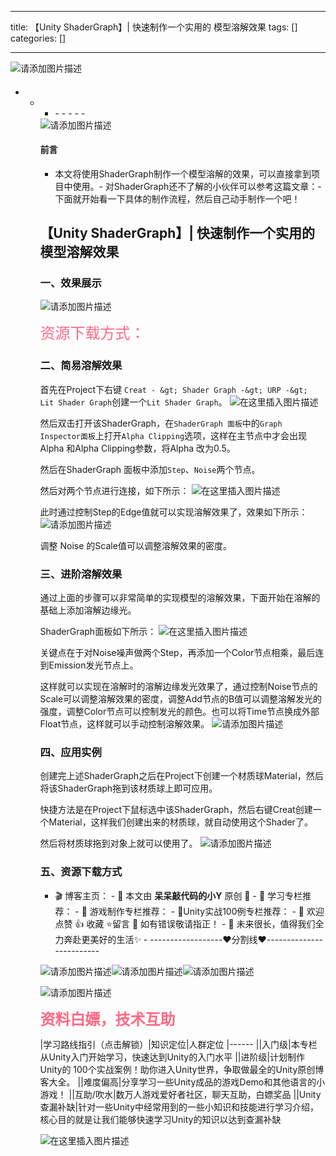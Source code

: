 
--- 
title:  【Unity ShaderGraph】| 快速制作一个实用的 模型溶解效果 
tags: []
categories: [] 

---
<img src="https://img-blog.csdnimg.cn/4ea0ad75b9c145e5ba7d219b7e425099.png" alt="请添加图片描述">



####  
- <ul><li><ul><li>- - - - - 


<img src="https://img-blog.csdnimg.cn/31af18c5dd2a43a7a90ef2bb0661393f.gif#pic_center" alt="请添加图片描述">

#### 前言
- 本文将使用ShaderGraph制作一个模型溶解的效果，可以直接拿到项目中使用。- 对ShaderGraph还不了解的小伙伴可以参考这篇文章：- 下面就开始看一下具体的制作流程，然后自己动手制作一个吧！
## 【Unity ShaderGraph】| 快速制作一个实用的 模型溶解效果

### 一、效果展示

<img src="https://img-blog.csdnimg.cn/aa3504574a114928b311089a564fe37c.gif" alt="请添加图片描述">

<font color="#ff6984" size="5"> 资源下载方式： </font>

### 二、简易溶解效果

首先在Project下右键 `Creat - &gt; Shader Graph -&gt; URP -&gt; Lit Shader Graph`创建一个`Lit Shader Graph`。 <img src="https://img-blog.csdnimg.cn/d791bd4a048c491cb668bac388b3a12f.png" alt="在这里插入图片描述">

然后双击打开该ShaderGraph，在`ShaderGraph 面板`中的`Graph Inspector面板`上打开`Alpha Clipping`选项，这样在主节点中才会出现Alpha 和Alpha Clipping参数，将Alpha 改为0.5。

然后在ShaderGraph 面板中添加`Step`、`Noise`两个节点。

然后对两个节点进行连接，如下所示： <img src="https://img-blog.csdnimg.cn/75cb90c2ea8546a0a75d830e8848e79b.png" alt="在这里插入图片描述">

此时通过控制Step的Edge值就可以实现溶解效果了，效果如下所示： <img src="https://img-blog.csdnimg.cn/b3e05b3650b247fb9d3ec7bfbcd5e2d3.gif" alt="请添加图片描述">

调整 Noise 的Scale值可以调整溶解效果的密度。

### 三、进阶溶解效果

通过上面的步骤可以非常简单的实现模型的溶解效果，下面开始在溶解的基础上添加溶解边缘光。

ShaderGraph面板如下所示： <img src="https://img-blog.csdnimg.cn/a004682474f140e5a5c92366a9c615e2.png" alt="在这里插入图片描述">

关键点在于对Noise噪声做两个Step，再添加一个Color节点相乘，最后连到Emission发光节点上。

这样就可以实现在溶解时的溶解边缘发光效果了，通过控制Noise节点的Scale可以调整溶解效果的密度，调整Add节点的B值可以调整溶解发光的强度，调整Color节点可以控制发光的颜色。也可以将Time节点换成外部Float节点，这样就可以手动控制溶解效果。 <img src="https://img-blog.csdnimg.cn/30e224f3023b4ccfb547a7086cf040bb.gif" alt="请添加图片描述">

### 四、应用实例

创建完上述ShaderGraph之后在Project下创建一个材质球Material，然后将该ShaderGraph拖到该材质球上即可应用。

快捷方法是在Project下鼠标选中该ShaderGraph，然后右键Creat创建一个Material，这样我们创建出来的材质球，就自动使用这个Shader了。

然后将材质球拖到对象上就可以使用了。 <img src="https://img-blog.csdnimg.cn/aa3504574a114928b311089a564fe37c.gif" alt="请添加图片描述">

### 五、资源下载方式

>  
 -  🎬 博客主页： -  🎥 本文由 **呆呆敲代码的小Y** 原创 🙉 -  🎄 学习专栏推荐： -  🌲 游戏制作专栏推荐： -  🌲Unity实战100例专栏推荐： -  🏅 欢迎点赞 👍 收藏 ⭐留言 📝 如有错误敬请指正！ -  📆 未来很长，值得我们全力奔赴更美好的生活✨ -  ------------------❤️分割线❤️-------------------------  


<img src="https://img-blog.csdnimg.cn/fca9590298da4004906d83d81f4ca0e6.gif" alt="请添加图片描述"><img src="https://img-blog.csdnimg.cn/fca9590298da4004906d83d81f4ca0e6.gif" alt="请添加图片描述"><img src="https://img-blog.csdnimg.cn/fca9590298da4004906d83d81f4ca0e6.gif" alt="请添加图片描述">

<img src="https://img-blog.csdnimg.cn/01e7ec91f0984ce4a166bf72cb52bea5.gif" alt="请添加图片描述">

<font color="#ff6984" size="5"> **资料白嫖，技术互助**</font>

|学习路线指引（点击解锁）|知识定位|人群定位
|------
||入门级|本专栏从Unity入门开始学习，快速达到Unity的入门水平
||进阶级|计划制作Unity的 100个实战案例！助你进入Unity世界，争取做最全的Unity原创博客大全。
||难度偏高|分享学习一些Unity成品的游戏Demo和其他语言的小游戏！
||互助/吹水|数万人游戏爱好者社区，聊天互助，白嫖奖品
||Unity查漏补缺|针对一些Unity中经常用到的一些小知识和技能进行学习介绍，核心目的就是让我们能够快速学习Unity的知识以达到查漏补缺

<img src="https://img-blog.csdnimg.cn/20210613033645219.gif#pic_center" alt="在这里插入图片描述">
